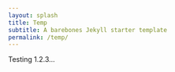 ```yaml
---
layout: splash
title: Temp
subtitle: A barebones Jekyll starter template
permalink: /temp/
---
```


Testing 1.2.3...